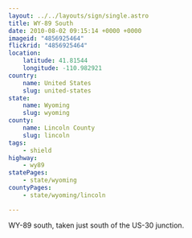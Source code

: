 ```yaml
---
layout: ../../layouts/sign/single.astro
title: WY-89 South
date: 2010-08-02 09:15:14 +0000 +0000
imageid: "4856925464"
flickrid: "4856925464"
location:
    latitude: 41.81544
    longitude: -110.982921
country:
    name: United States
    slug: united-states
state:
    name: Wyoming
    slug: wyoming
county:
    name: Lincoln County
    slug: lincoln
tags:
    - shield
highway:
    - wy89
statePages:
    - state/wyoming
countyPages:
    - state/wyoming/lincoln

---
```

WY-89 south, taken just south of the US-30 junction.